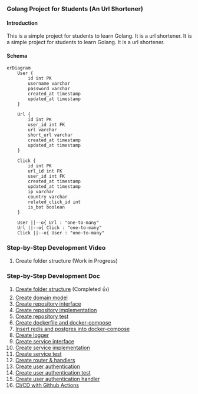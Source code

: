 ### Golang Project for Students (An Url Shortener)

#### Introduction

This is a simple project for students to learn Golang. It is a url shortener. It is a simple project for students to learn Golang. It is a url shortener.

#### Schema

```mermaid
erDiagram
    User {
        id int PK
        username varchar
        password varchar
        created_at timestamp
        updated_at timestamp
    }
    
    Url {
        id int PK
        user_id int FK
        url varchar
        short_url varchar
        created_at timestamp
        updated_at timestamp
    }
    
    Click {
        id int PK
        url_id int FK
        user_id int FK
        created_at timestamp
        updated_at timestamp
        ip varchar
        country varchar
        related_click_id int
        is_bot boolean
    }
    
    User ||--o{ Url : "one-to-many"
    Url ||--o{ Click : "one-to-many"
    Click ||--o{ User : "one-to-many"
```
### Step-by-Step Development Video
1. Create folder structure (Work in Progress)

### Step-by-Step Development Doc
1. [Create folder structure](steps/step1.md) (Completed 👍)
2. [Create domain model](steps/step2.md)
3. [Create repository interface](steps/step3.md)
4. [Create repository implementation](steps/step4.md)
5. [Create repository test](steps/step5.md)
6. [Create dockerfile and docker-compose](steps/step6.md)
7. [Insert redis and postgres into docker-compose](steps/step7.md)
8. [Create logger](steps/step8.md)
9. [Create service interface](steps/step9.md)
10. [Create service implementation](steps/step10.md)
11. [Create service test](steps/step11.md)
12. [Create router & handlers](steps/step12.md)
13. [Create user authentication](steps/step13.md)
14. [Create user authentication test](steps/step14.md)
15. [Create user authentication handler](steps/step15.md)
16. [CI/CD with Github Actions](steps/step16.md)